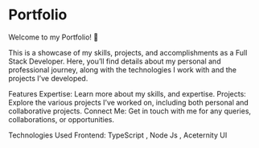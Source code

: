 # Portfolio
Welcome to my Portfolio! 🚀

This is a showcase of my skills, projects, and accomplishments as a Full Stack Developer. Here, you’ll find details about my personal and professional journey, along with the technologies I work with and the projects I’ve developed.

Features
Expertise: Learn more about my skills, and expertise.
Projects: Explore the various projects I’ve worked on, including both personal and collaborative projects.
Connect Me: Get in touch with me for any queries, collaborations, or opportunities.

Technologies Used
Frontend: TypeScript , Node Js , Aceternity UI
